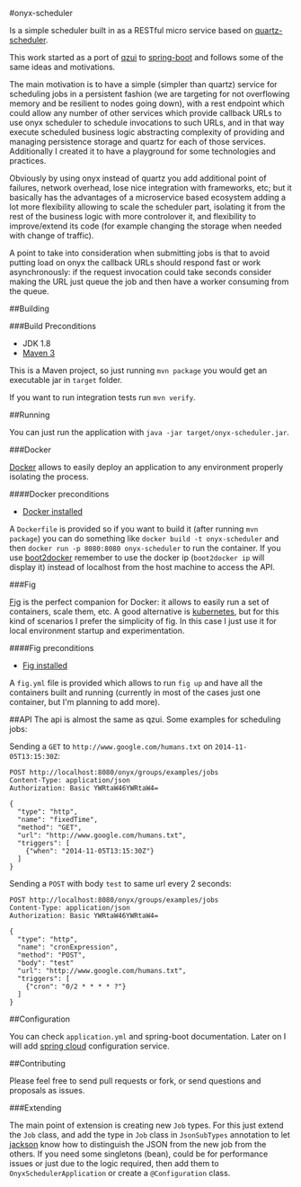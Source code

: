 #onyx-scheduler

Is a simple scheduler built in as a RESTful micro service based on [quartz-scheduler](http://quartz-scheduler.org/).

This work started as a port of [qzui](https://github.com/xhanin/qzui) to [spring-boot](http://projects.spring.io/spring-boot/) and follows some of the same ideas and motivations.

The main motivation is to have a simple (simpler than quartz) service for scheduling jobs in a persistent fashion (we are targeting for not overflowing memory and be resilient to nodes going down), with a rest endpoint which could allow any number of other services which provide callback URLs to use onyx scheduler to schedule invocations to such URLs, and in that way execute scheduled business logic abstracting complexity of providing and managing persistence storage and quartz for each of those services. Additionally I created it to have a playground for some technologies and practices.

Obviously by using onyx instead of quartz you add additional point of failures, network overhead, lose nice integration with frameworks, etc; but it basically has the advantages of a microservice based ecosystem adding a lot more flexibility allowing to 
 scale the scheduler part, isolating it from the rest of the business logic with more controlover it, and flexibility to improve/extend its code (for example changing the storage when needed with change of traffic).
  
A point to take into consideration when submitting jobs is that to avoid putting load on onyx the callback URLs should respond fast or work asynchronously: if the request invocation could take seconds consider making the URL just queue the job and then have a worker consuming from the queue.

##Building

###Build Preconditions
- JDK 1.8
- [Maven 3](http://maven.apache.org/) 

This is a Maven project, so just running `mvn package` you would get 
an executable jar in `target` folder.

If you want to run integration tests run `mvn verify`.

##Running

You can just run the application with `java -jar target/onyx-scheduler.jar`.

###Docker

[Docker](https://www.docker.com/) allows to easily deploy an application to any environment properly isolating the process.

####Docker preconditions
- [Docker installed](https://docs.docker.com/installation/)

A `Dockerfile` is provided so if you want to build it (after running `mvn package`) you can do something like `docker build -t onyx-scheduler` and then `docker run -p 8080:8080 onyx-scheduler` to run the container. If you use [boot2docker](http://boot2docker.io/) remember to use the docker ip (`boot2docker ip` will display it) instead of localhost from the host machine to access the API.

###Fig

[Fig](http://www.fig.sh/) is the perfect companion for Docker: it allows to easily run a set of containers, scale them, etc. A good alternative is [kubernetes](http://kubernetes.io/), but for this kind of scenarios I prefer the simplicity of fig. In this case I just use it for local environment startup and experimentation.
 
####Fig preconditions
- [Fig installed](http://www.fig.sh/install.html)

A `fig.yml` file is provided which allows to run `fig up` and have all the containers built and running (currently in most of the cases just one container, but I'm planning to add more).

##API
The api is almost the same as qzui. Some examples for scheduling jobs:

Sending a `GET` to `http://www.google.com/humans.txt` on `2014-11-05T13:15:30Z`:

```
POST http://localhost:8080/onyx/groups/examples/jobs
Content-Type: application/json
Authorization: Basic YWRtaW46YWRtaW4=

{
  "type": "http",
  "name": "fixedTime",
  "method": "GET",
  "url": "http://www.google.com/humans.txt",
  "triggers": [
    {"when": "2014-11-05T13:15:30Z"}
  ]
}
```

Sending a `POST` with body `test` to same url every 2 seconds:
```
POST http://localhost:8080/onyx/groups/examples/jobs
Content-Type: application/json
Authorization: Basic YWRtaW46YWRtaW4=

{
  "type": "http",
  "name": "cronExpression",
  "method": "POST",
  "body": "test"
  "url": "http://www.google.com/humans.txt",
  "triggers": [
    {"cron": "0/2 * * * * ?"}
  ]
}
```

##Configuration

You can check `application.yml` and spring-boot documentation. Later on I will add [spring cloud](http://projects.spring.io/spring-cloud/) configuration service.

##Contributing

Please feel free to send pull requests or fork, or send questions and proposals as issues.

###Extending

The main point of extension is creating new `Job` types. For this just extend the `Job` class, and add the type in `Job` class in `JsonSubTypes` annotation to let
[jackson](https://github.com/FasterXML/jackson) know how to distinguish the 
JSON from the new job from the others. If you need some singletons (bean), 
could be for performance issues or just due to the logic required, 
then add them to `OnyxSchedulerApplication` or create a `@Configuration` class. 
